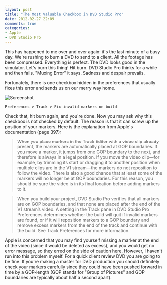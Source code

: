 ```yaml
---
layout: post
title: "The Most Valuable Checkbox in DVD Studio Pro"
date: 2012-02-27 22:09
comments: true
categories:
- Apple
- DVD Studio Pro
---
```


This has happened to me over and over again: it's the last minute of a busy day.  We're rushing to burn a DVD to send to a client.  All the footage has been compressed.  Everything is perfect.  The DVD looks good in the simulator.  Let's burn this thing!  Hit burn.  DVD Studio Pro thinks for a while and then fails.  "Muxing Error" it says.  Sadness and despair prevails.

Fortunately, there is one checkbox hidden in the preferences that usually fixes this error and sends us on our merry way home.

![Screenshot](http://documentation.apple.com/en/dvdstudiopro/usermanual/Art/S02/S0251_TrackPrefs.png)

`Preferences > Track > Fix invalid markers on build`

Check that, hit burn again, and you're done.  Now you may ask why this checkbox is not checked by default.  The reason is that it can screw up the position of your markers.  Here is the explanation from Apple's documentation (page 397):

>When you place markers in the Track Editor with a video clip already present, the markers are automatically placed at GOP boundaries. If you move a marker, it jumps from one GOP boundary to the next, and therefore is always in a legal position.
If you move the video clip—for example, by trimming its start or dragging it to another position when multiple clips are in the V1 stream—the markers do not reposition to follow the video. There is also a good chance that at least some of the markers will no longer be at GOP boundaries. For this reason, you should be sure the video is in its final location before adding markers to it.

>When you build your project, DVD Studio Pro verifies that all markers are on GOP boundaries, and that none are placed after the end of the V1 stream’s video. A setting in the Track pane in DVD Studio Pro Preferences determines whether the build will quit if invalid markers are found, or if it will reposition markers to a GOP boundary and remove excess markers from the end of the track and continue with the build. See Track Preferences for more information.

Apple is concerned that you may find yourself missing a marker at the end of the video (since it would be deleted as excess), and you would get no error message, so they erred on the side of caution here.  However, I haven't run into this problem myself.  For a quick client review DVD you are going to be fine.  If you're making a master for DVD production you should definitely check your markers carefully since they could have been pushed forward in time by a GOP-length (GOP stands for "Group of Pictures" and GOP boundaries are typically about half a second apart).